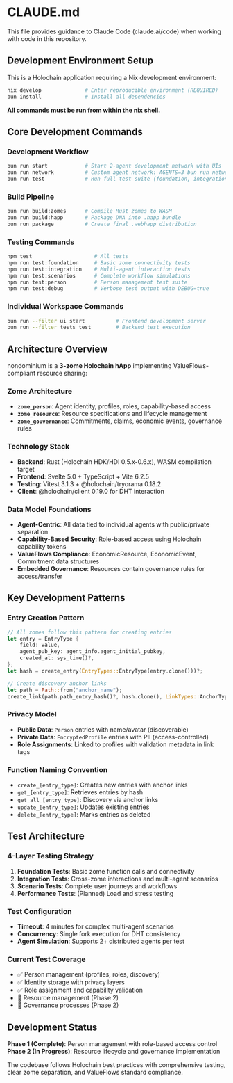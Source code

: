 # CLAUDE.md

This file provides guidance to Claude Code (claude.ai/code) when working with code in this repository.

## Development Environment Setup

This is a Holochain application requiring a Nix development environment:

```bash
nix develop              # Enter reproducible environment (REQUIRED)
bun install              # Install all dependencies
```

**All commands must be run from within the nix shell.**

## Core Development Commands

### Development Workflow
```bash
bun run start            # Start 2-agent development network with UIs
bun run network          # Custom agent network: AGENTS=3 bun run network
bun run test             # Run full test suite (foundation, integration, scenarios)
```

### Build Pipeline
```bash
bun run build:zomes      # Compile Rust zomes to WASM
bun run build:happ       # Package DNA into .happ bundle
bun run package          # Create final .webhapp distribution
```

### Testing Commands
```bash
npm test                    # All tests
npm run test:foundation     # Basic zome connectivity tests
npm run test:integration    # Multi-agent interaction tests  
npm run test:scenarios      # Complete workflow simulations
npm run test:person         # Person management test suite
npm run test:debug          # Verbose test output with DEBUG=true
```

### Individual Workspace Commands
```bash
bun run --filter ui start          # Frontend development server
bun run --filter tests test        # Backend test execution
```

## Architecture Overview

nondominium is a **3-zome Holochain hApp** implementing ValueFlows-compliant resource sharing:

### Zome Architecture
- **`zome_person`**: Agent identity, profiles, roles, capability-based access
- **`zome_resource`**: Resource specifications and lifecycle management
- **`zome_gouvernance`**: Commitments, claims, economic events, governance rules

### Technology Stack
- **Backend**: Rust (Holochain HDK/HDI 0.5.x-0.6.x), WASM compilation target
- **Frontend**: Svelte 5.0 + TypeScript + Vite 6.2.5
- **Testing**: Vitest 3.1.3 + @holochain/tryorama 0.18.2
- **Client**: @holochain/client 0.19.0 for DHT interaction

### Data Model Foundations
- **Agent-Centric**: All data tied to individual agents with public/private separation
- **Capability-Based Security**: Role-based access using Holochain capability tokens
- **ValueFlows Compliance**: EconomicResource, EconomicEvent, Commitment data structures
- **Embedded Governance**: Resources contain governance rules for access/transfer

## Key Development Patterns

### Entry Creation Pattern
```rust
// All zomes follow this pattern for creating entries
let entry = EntryType {
    field: value,
    agent_pub_key: agent_info.agent_initial_pubkey,
    created_at: sys_time()?,
};
let hash = create_entry(EntryTypes::EntryType(entry.clone()))?;

// Create discovery anchor links
let path = Path::from("anchor_name");
create_link(path.path_entry_hash()?, hash.clone(), LinkTypes::AnchorType, LinkTag::new("tag"))?;
```

### Privacy Model
- **Public Data**: `Person` entries with name/avatar (discoverable)
- **Private Data**: `EncryptedProfile` entries with PII (access-controlled)
- **Role Assignments**: Linked to profiles with validation metadata in link tags

### Function Naming Convention
- `create_[entry_type]`: Creates new entries with anchor links
- `get_[entry_type]`: Retrieves entries by hash
- `get_all_[entry_type]`: Discovery via anchor links
- `update_[entry_type]`: Updates existing entries
- `delete_[entry_type]`: Marks entries as deleted

## Test Architecture

### 4-Layer Testing Strategy
1. **Foundation Tests**: Basic zome function calls and connectivity
2. **Integration Tests**: Cross-zome interactions and multi-agent scenarios  
3. **Scenario Tests**: Complete user journeys and workflows
4. **Performance Tests**: (Planned) Load and stress testing

### Test Configuration
- **Timeout**: 4 minutes for complex multi-agent scenarios
- **Concurrency**: Single fork execution for DHT consistency
- **Agent Simulation**: Supports 2+ distributed agents per test

### Current Test Coverage
- ✅ Person management (profiles, roles, discovery)
- ✅ Identity storage with privacy layers
- ✅ Role assignment and capability validation
- 🔄 Resource management (Phase 2)
- 🔄 Governance processes (Phase 2)

## Development Status

**Phase 1 (Complete)**: Person management with role-based access control
**Phase 2 (In Progress)**: Resource lifecycle and governance implementation

The codebase follows Holochain best practices with comprehensive testing, clear zome separation, and ValueFlows standard compliance.

